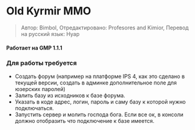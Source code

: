 # Old Kyrmir MMO
 
> Автор: Bimbol, Отредактировано: Profesores and Kimior, Перевод на русский язык: Нуар


#### Работает на GMP 1.1.1

### Для работы требуется
* Создать форум (например на платформе IPS 4, как это сделано в текущей версии, создать в админке дополнительное поле для юзерских паролей)
* Залить базу из исходников к базе форума.
* Указать в коде адрес, логин, пароль и саму базу к которой нужно подключаться.
* Запустить сервер и молить господа бога. Если все ок, в консоли должно отобразить что подключение к базе имеется.
